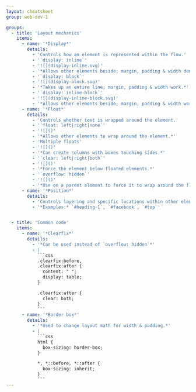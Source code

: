 ```yaml
---
layout: cheatsheet
group: web-dev-1

groups:
  - title: 'Layout mechanics'
    items:
      - name: '*Display*'
        details:
          - 'Controls how an element is represented within the flow.'
          - '`display: inline`'
          - '![](display-inline.svg)'
          - '*Allows other elements beside; margin, padding & width don’t work.*'
          - '`display: block`'
          - '![](display-block.svg)'
          - '*Takes up an entire line; margin, padding & width work.*'
          - '`display: inline-block`'
          - '![](display-inline-block.svg)'
          - '*Allows other elements beside; margin, padding & width work. Can create columns, but will force a space between boxes.*'
      - name: '*Float*'
        details:
          - 'Controls whether text is wrapped around the element.'
          - '`float: left|right|none`'
          - '![]()'
          - '*Allows other elements to wrap around the element.*'
          - 'Multiple floats'
          - '![]()'
          - '*Can create columns with boxes touching sides.*'
          - '`clear: left|right|both`'
          - '![]()'
          - '*Force the element below floated elements.*'
          - '`overflow: hidden`'
          - '![]()'
          - '*Use on a parent element to force it to wrap around the floated children—a clearfix.*'
      - name: '*Position*'
        details:
          - 'Controls layering and specific locations within other elements.'
          - '*Examples:* `#heading-1`, `#facebook`, `#top`'


  - title: 'Common code'
    items:
      - name: '*Clearfix*'
        details:
          - '*Can be used instead of `overflow: hidden`*'
          - |
            ```css
            .clearfix:before,
            .clearfix:after {
              content: " ";
              display: table;
            }

            .clearfix:after {
              clear: both;
            }
            ```
      - name: '*Border box*'
        details:
          - '*Used to change layout math for width & padding.*'
          - |
            ```css
            html {
              box-sizing: border-box;
            }

            *, *::before, *::after {
              box-sizing: inherit;
            }
            ```
---
```

